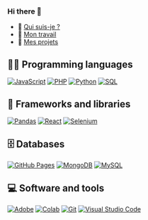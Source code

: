 ### Hi there 👋

<!--
**tofu93220/tofu93220** is a ✨ _special_ ✨ repository because its `README.md` (this file) appears on your GitHub profile.

Here are some ideas to get you started:

- 🔭 I’m currently working on ...
- 🌱 I’m currently learning ...
- 👯 I’m looking to collaborate on ...
- 🤔 I’m looking for help with ...
- 💬 Ask me about ...
- 📫 How to reach me: ...
- 😄 Pronouns: ...
- ⚡ Fun fact: ...
-->

+ 👨 [Qui suis-je ?](https://)
+ 🏢 [Mon travail](https://)
+ 💙 [Mes projets](https://)

## 👨‍💻 Programming languages

<p>
    <a href="https://"><img alt="JavaScript" src="https://img.shields.io/badge/JavaScript%20-%23F7DF1E.svg?logo=javascript&logoColor=black"></a>
    <a href="https://"><img alt="PHP" src="https://img.shields.io/badge/PHP-%23777BB4.svg?logo=php&logoColor=white"></a>
    <a href="https://"><img alt="Python" src="https://img.shields.io/badge/Python%20-%2314354C.svg?logo=python&logoColor=white"></a>
    <a href="https://"><img alt="SQL" src="https://img.shields.io/badge/SQL%20-%23025E8C.svg?logo=amazon-dynamodb&logoColor=white"></a>

## 🧰 Frameworks and libraries

<p>
    <a href="#"><img alt="Pandas" src="https://img.shields.io/badge/Pandas%20-%23150458.svg?logo=pandas&logoColor=white"></a>
    <a href="#"><img alt="React" src="https://img.shields.io/badge/React%20-%2320232a.svg?logo=react&logoColor=%2361DAFB"></a>
    <a href="https://"><img alt="Selenium" src="https://img.shields.io/badge/Selenium%20-%2314354C.svg?logo=selenium&logoColor=white"></a>
</p>

## 🗄️ Databases

<p>
    <a href="#"><img alt="GitHub Pages" src="https://img.shields.io/badge/GitHub%20Pages-%23327FC7.svg?logo=github&logoColor=white"></a>
    <a href="#"><img alt="MongoDB" src ="https://img.shields.io/badge/MongoDB-%234ea94b.svg?logo=mongodb&logoColor=white"></a>
    <a href="#"><img alt="MySQL" src="https://img.shields.io/badge/MySQL-%2300f.svg?logo=mysql&logoColor=white"></a>
</p>

## 💻 Software and tools

<p>
    <a href="#"><img alt="Adobe" src="https://img.shields.io/badge/Adobe%20-%23FF0000.svg?logo=adobe&logoColor=white"></a>
    <a href="#"><img alt="Colab" src="https://img.shields.io/badge/Colab-00b56a.svg?logo=google-colab&logoColor=white"></a>
    <a href="#"><img alt="Git" src="https://img.shields.io/badge/Git%20-%23F05033.svg?logo=git&logoColor=white"></a>
    <a href="#"><img alt="Visual Studio Code" src="https://img.shields.io/badge/Visual%20Studio%20Code-0078d7.svg?logo=visual-studio-code&logoColor=white"></a>
</p>
